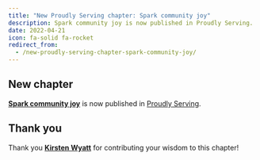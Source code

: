 ```yaml
---
title: "New Proudly Serving chapter: Spark community joy"
description: Spark community joy is now published in Proudly Serving.
date: 2022-04-21
icon: fa-solid fa-rocket
redirect_from:
  - /new-proudly-serving-chapter-spark-community-joy/
---
```


## New chapter

**[Spark community joy](/contents/spark-community-joy)** is now published in [Proudly Serving](/).

## Thank you

Thank you **[Kirsten Wyatt](/people/kirsten-wyatt)** for contributing your wisdom to this chapter!
